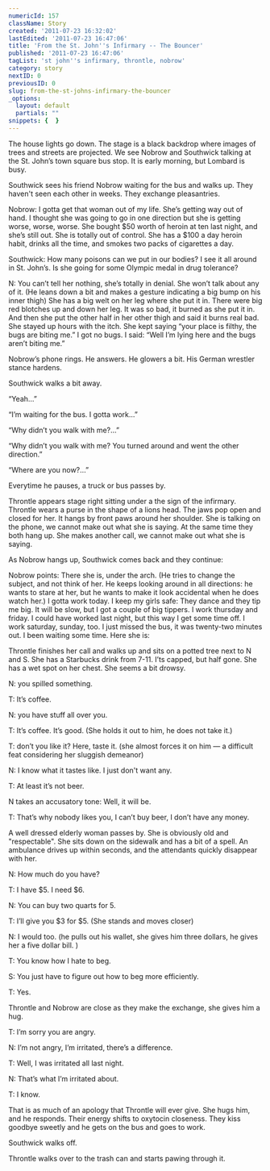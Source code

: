 ```yaml
---
numericId: 157
className: Story
created: '2011-07-23 16:32:02'
lastEdited: '2011-07-23 16:47:06'
title: 'From the St. John''s Infirmary -- The Bouncer'
published: '2011-07-23 16:47:06'
tagList: 'st john''s infirmary, throntle, nobrow'
category: story
nextID: 0
previousID: 0
slug: from-the-st-johns-infirmary-the-bouncer
_options:
  layout: default
  partials: ""
snippets: {  }
---
```

The house lights go down. The stage is a black backdrop where images of trees and streets are projected. We see Nobrow and Southwick talking at the St. John’s town square bus stop. It is early morning, but Lombard is busy.

Southwick sees his friend Nobrow waiting for the bus and walks up. They haven't seen each other in weeks. They exchange pleasantries.

Nobrow: I gotta get that woman out of my life. She’s getting way out of hand. I thought she was going to go in one direction but she is getting worse, worse, worse. She bought $50 worth of heroin at ten last night, and she’s still out. She is totally out of control. She has a $100 a day heroin habit, drinks all the time, and smokes two packs of cigarettes a day.

Southwick: How many poisons can we put in our bodies? I see it all around in St. John’s. Is she going for some Olympic medal in drug tolerance?

N: You can’t tell her nothing, she’s totally in denial. She won’t talk about any of it. (He leans down a bit and makes a gesture indicating a big bump on his inner thigh) She has a big welt on her leg where she put it in. There were big red blotches up and down her leg. It was so bad, it burned as she put it in. And then she put the other half in her other thigh and said it burns real bad. She stayed up hours with the itch. She kept saying “your place is filthy, the bugs are biting me.” I got no bugs. I said: “Well I’m lying here and the bugs aren’t biting me.”

Nobrow’s phone rings. He answers. He glowers a bit. His German wrestler stance hardens. 

Southwick walks a bit away.

“Yeah…”

“I’m waiting for the bus. I gotta work...”

“Why didn’t you walk with me?…”

“Why didn’t you walk with me? You turned around and went the other direction.”

“Where are you now?…”

Everytime he pauses, a truck or bus passes by.

Throntle appears stage right sitting under a the sign of the infirmary. Throntle wears a purse in the shape of a lions head. The jaws pop open and closed for her. It hangs by front paws around her shoulder. She is talking on the phone, we cannot make out what she is saying. At the same time they both hang up. She makes another call, we cannot make out what she is saying.

As Nobrow hangs up, Southwick comes back and they continue:

Nobrow points: There she is, under the arch. (He tries to change the subject, and not think of her. He keeps looking around in all directions: he wants to stare at her, but he wants to make it look accidental when he does watch her.) I gotta work today. I keep my girls safe: They dance and they tip me big. It will be slow, but I got a couple of big tippers. I work thursday and friday. I could have worked last night, but this way I get some time off. I work saturday, sunday, too. I just missed the bus, it was twenty-two minutes out. I been waiting some time. Here she is:

Throntle finishes her call and walks up and sits on a potted tree next to N and S. She has a Starbucks drink from 7-11. I’ts capped, but half gone. She has a wet spot on her chest. She seems a bit drowsy.

N: you spilled something.

T: It’s coffee.

N: you have stuff all over you.

T: It’s coffee. It’s good. (She holds it out to him, he does not take it.)

T: don’t you like it? Here, taste it. (she almost forces it on him — a difficult feat considering her sluggish demeanor)

N: I know what it tastes like. I just don't want any.

T: At least it’s not beer.

N takes an accusatory tone: Well, it will be.

T: That’s why nobody likes you, I can’t buy beer, I don’t have any money.

A well dressed elderly woman passes by. She is obviously old and "respectable". She sits down on the sidewalk and has a bit of a spell. An ambulance drives up within seconds, and the attendants quickly disappear with her.

N: How much do you have?

T: I have $5. I need $6.

N: You can buy two quarts for 5.

T: I’ll give you $3 for $5. (She stands and moves closer)

N: I would too. (he pulls out his wallet, she gives him three dollars, he gives her a five dollar bill. )

T: You know how I hate to beg.

S: You just have to figure out how to beg more efficiently.

T: Yes.

Throntle and Nobrow are close as they make the exchange, she gives him a hug.

T: I’m sorry you are angry.

N: I’m not angry, I’m irritated, there’s a difference.

T: Well, I was irritated all last night.

N: That’s what I’m irritated about.

T: I know.

That is as much of an apology that Throntle will ever give. She hugs him, and he responds. Their energy shifts to oxytocin closeness. They kiss goodbye sweetly and he gets on the bus and goes to work.

Southwick walks off.

Throntle walks over to the trash can and starts pawing through it.

